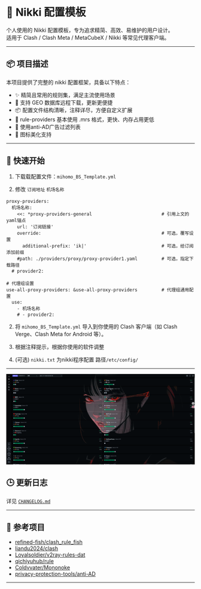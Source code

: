 <!--
 * @Author: bsakura
 * @Date: 2025-08-05 12:15:01
 * @LastEditors: BSakura
 * @LastEditTime: 2025-08-06 05:32:44
 * @FilePath: /undefined/Users/bsakura/Documents/github/mihomo-config/README.md
 * @Description: 
 * 
 * Copyright (c) 2025 by bsakura, All Rights Reserved. 
-->
# 🧩 Nikki 配置模板

个人使用的 Nikki 配置模板，专为追求精简、高效、易维护的用户设计。  
适用于 Clash / Clash Meta / MetaCubeX / Nikki 等常见代理客户端。

---

## 📦 项目描述

本项目提供了完整的 nikki 配置框架，具备以下特点：

- ✨ 精简且常用的规则集，满足主流使用场景
- 🔧 支持 GEO 数据库远程下载，更新更便捷
- 📦 配置文件结构清晰，注释详尽，方便自定义扩展
- 📁 rule-providers 基本使用 .mrs 格式，更快、内存占用更低
- 🧱 使用anti-AD广告过滤列表 
- 🎨 图标美化支持

---

## 📌 快速开始

1. 下载载配置文件：`mihomo_BS_Template.yml` 

2. 修改 `订阅地址` `机场名称`
```
proxy-providers:
  机场名称:
    <<: *proxy-providers-general                          # 引用上文的yaml锚点
    url: '订阅链接'
    override:                                             # 可选，覆写设置
      additional-prefix: 'ik|'                            # 可选，给订阅添加前缀
    #path: ./providers/proxy/proxy-provider1.yaml         # 可选，指定下载路径
  # provider2:

# 代理组设置
use-all-proxy-providers: &use-all-proxy-providers         # 代理组通用配置
  use:
    - 机场名称
    # - provider2:
```

2. 将 `mihomo_BS_Template.yml` 导入到你使用的 Clash 客户端（如 Clash Verge、Clash Meta for Android 等）。

3. 根据注释提示，根据你使用的软件调整

4. (可选) `nikki.txt` 为nikki程序配置 路径`/etc/config/`

---

![策略组展示](<FireShot Capture 006 - zashboard - 代理 - [10.10.2.2].png>)

## 🕒 更新日志

详见 [`CHANGELOG.md`](CHANGELOG.md)

---

## 🧠 参考项目

- [refined-fish/clash_rule_fish](https://github.com/refined-fish/clash_rule_fish)
- [liandu2024/clash](https://github.com/liandu2024/clash)
- [Loyalsoldier/v2ray-rules-dat](https://github.com/Loyalsoldier/v2ray-rules-dat)
- [qichiyuhub/rule](https://github.com/qichiyuhub/rule)
- [Coldvvater/Mononoke](https://github.com/Coldvvater/Mononoke)
- [privacy-protection-tools/anti-AD](https://github.com/privacy-protection-tools/anti-AD)
---

